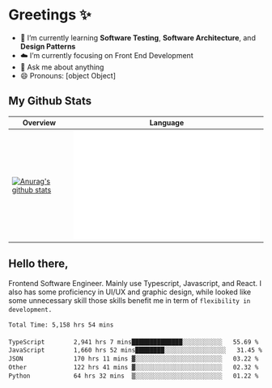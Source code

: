 # Greetings ✨

- 🌱 I’m currently learning **Software Testing**, **Software Architecture**, and **Design Patterns**
- ☁️ I’m currently focusing on Front End Development
- 💬 Ask me about anything
- 😄 Pronouns: [object Object]

## My Github Stats

| Overview | Language |
| --- | --- |
|[![Anurag's github stats](https://github-readme-stats.vercel.app/api?username=abui-am&count_private=true)](https://github.com/anuraghazra/github-readme-stats)|![Language](https://raw.githubusercontent.com/abui-am/stats/c6455f656dfce7acd3951e5ec5b25d72af0b2ee3/generated/languages.svg)|

## Hello there, 
Frontend Software Engineer. 
Mainly use Typescript, Javascript, and React. I also has some proficiency in UI/UX and graphic design, while looked like some unnecessary skill those skills benefit me in term of `flexibility in development.`


<!--START_SECTION:waka-->

```txt
Total Time: 5,158 hrs 54 mins

TypeScript        2,941 hrs 7 mins██████████████░░░░░░░░░░░   55.69 %
JavaScript        1,660 hrs 52 mins████████░░░░░░░░░░░░░░░░░   31.45 %
JSON              170 hrs 11 mins ▓░░░░░░░░░░░░░░░░░░░░░░░░   03.22 %
Other             122 hrs 41 mins ▓░░░░░░░░░░░░░░░░░░░░░░░░   02.32 %
Python            64 hrs 32 mins  ▒░░░░░░░░░░░░░░░░░░░░░░░░   01.22 %
```

<!--END_SECTION:waka-->

